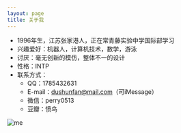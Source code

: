 ```yaml
---
layout: page
title: 关于我
---
```

* 1996年生，江苏张家港人，正在常青藤实验中学国际部学习
* 兴趣爱好：机器人，计算机技术，数学，游泳
* 讨厌：毫无创新的模仿，整体不一的设计
* 性格：INTP
* 联系方式：
  * QQ：1785432631
  * E-mail：dushunfan@mail.com（可iMessage）
  * 微信：perry0513
  * 豆瓣：愤鸟

<script type="text/javascript" src="http://www.douban.com/service/badge/perrydu/?show=collection&amp;select=random&amp;n=20&amp;columns=7&amp;hidelogo=yes&amp;hideself=yes" ></script>

![me](http://pic.yupoo.com/perrydu/CdX6xK18/medium.jpg)